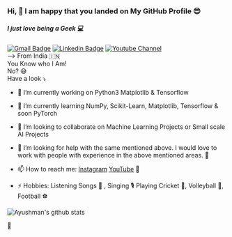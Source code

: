 ### Hi, 👋 I am happy that you landed on My GitHub Profile  :sunglasses: 
##### I just love being a Geek :computer:

[![Gmail Badge](https://img.shields.io/badge/-Gmail-c14438?style=flat-square&logo=Gmail&logoColor=white&link=mailto:ayushmanchak@gmail.com)](mailto:ayushmanchak@gmail.com)
[![Linkedin Badge](https://img.shields.io/badge/-Ayushman-blue?style=flat-square&logo=Linkedin&logoColor=white&link=https://www.linkedin.com/in/ayushhmanchakravarty)](https://www.linkedin.com/in/ayushhmanchakravarty)
[![Youtube Channel](https://img.shields.io/badge/-Ayushman%20Chakravarty-c14438?style=flat-square&logo=Youtube&link=https://www.youtube.com/channel/UCmBzEm2eySjNyGw4xQ8YkqQ)](https://www.youtube.com/channel/UCietjxpksncMdOUkycv5nqA)
 <br> 
--> From India    :india: <br>
You Know who I Am! <br>
No? :sweat_smile: <br>
Have a look :arrow_heading_down:
- 🔭 I’m currently working on Python3 Matplotlib & Tensorflow
- 🌱 I’m currently learning NumPy, Scikit-Learn, Matplotlib, Tensorflow & soon PyTorch
- 👯 I’m looking to collaborate on Machine Learning Projects or Small scale AI Projects
- 🤔 I’m looking for help with the same mentioned above. I would love to work with people with experience in the above mentioned areas. :100:

- 📫 How to reach me:
[Instagram](https://www.instagram.com/ayushman9.11) [YouTube](https://www.youtube.com/channel/UCmBzEm2eySjNyGw4xQ8YkqQ/) 💬

- ⚡ Hobbies: Listening Songs :musical_score: , Singing :studio_microphone: Playing Cricket :cricket_game:, Volleyball :volleyball:, Football :soccer:

![Ayushman's github stats](https://github-readme-stats.vercel.app/api?username=Ayushman09&show_icons=true&hide=[%22issues%22])

👋
